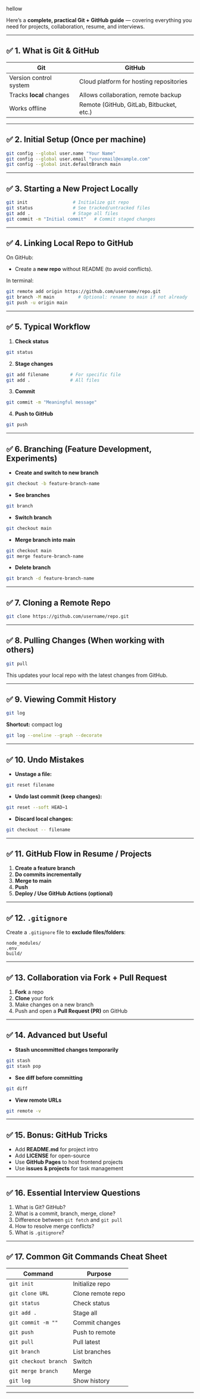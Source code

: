 hellow 

Here’s a **complete, practical Git + GitHub guide** — covering everything you need for projects, collaboration, resume, and interviews.

---

## ✅ **1. What is Git & GitHub**

| Git                      | GitHub                                   |
| ------------------------ | ---------------------------------------- |
| Version control system   | Cloud platform for hosting repositories  |
| Tracks **local** changes | Allows collaboration, remote backup      |
| Works offline            | Remote (GitHub, GitLab, Bitbucket, etc.) |

---

## ✅ **2. Initial Setup (Once per machine)**

```bash
git config --global user.name "Your Name"
git config --global user.email "youremail@example.com"
git config --global init.defaultBranch main
```

---

## ✅ **3. Starting a New Project Locally**

```bash
git init                 # Initialize git repo
git status               # See tracked/untracked files
git add .                # Stage all files
git commit -m "Initial commit"   # Commit staged changes
```

---

## ✅ **4. Linking Local Repo to GitHub**

On GitHub:

* Create a **new repo** without README (to avoid conflicts).

In terminal:

```bash
git remote add origin https://github.com/username/repo.git
git branch -M main         # Optional: rename to main if not already
git push -u origin main
```

---

## ✅ **5. Typical Workflow**

1. **Check status**

```bash
git status
```

2. **Stage changes**

```bash
git add filename        # For specific file
git add .               # All files
```

3. **Commit**

```bash
git commit -m "Meaningful message"
```

4. **Push to GitHub**

```bash
git push
```

---

## ✅ **6. Branching (Feature Development, Experiments)**

* **Create and switch to new branch**

```bash
git checkout -b feature-branch-name
```

* **See branches**

```bash
git branch
```

* **Switch branch**

```bash
git checkout main
```

* **Merge branch into main**

```bash
git checkout main
git merge feature-branch-name
```

* **Delete branch**

```bash
git branch -d feature-branch-name
```

---

## ✅ **7. Cloning a Remote Repo**

```bash
git clone https://github.com/username/repo.git
```

---

## ✅ **8. Pulling Changes (When working with others)**

```bash
git pull
```

This updates your local repo with the latest changes from GitHub.

---

## ✅ **9. Viewing Commit History**

```bash
git log
```

**Shortcut:** compact log

```bash
git log --oneline --graph --decorate
```

---

## ✅ **10. Undo Mistakes**

* **Unstage a file:**

```bash
git reset filename
```

* **Undo last commit (keep changes):**

```bash
git reset --soft HEAD~1
```

* **Discard local changes:**

```bash
git checkout -- filename
```

---

## ✅ **11. GitHub Flow in Resume / Projects**

1. **Create a feature branch**
2. **Do commits incrementally**
3. **Merge to main**
4. **Push**
5. **Deploy / Use GitHub Actions (optional)**

---

## ✅ **12. `.gitignore`**

Create a `.gitignore` file to **exclude files/folders**:

```
node_modules/
.env
build/
```

---

## ✅ **13. Collaboration via Fork + Pull Request**

1. **Fork** a repo
2. **Clone** your fork
3. Make changes on a new branch
4. Push and open a **Pull Request (PR)** on GitHub

---

## ✅ **14. Advanced but Useful**

* **Stash uncommitted changes temporarily**

```bash
git stash
git stash pop
```

* **See diff before committing**

```bash
git diff
```

* **View remote URLs**

```bash
git remote -v
```

---

## ✅ **15. Bonus: GitHub Tricks**

* Add **README.md** for project intro
* Add **LICENSE** for open-source
* Use **GitHub Pages** to host frontend projects
* Use **issues & projects** for task management

---

## ✅ **16. Essential Interview Questions**

1. What is Git? GitHub?
2. What is a commit, branch, merge, clone?
3. Difference between `git fetch` and `git pull`
4. How to resolve merge conflicts?
5. What is `.gitignore`?

---

## ✅ **17. Common Git Commands Cheat Sheet**

| Command               | Purpose           |
| --------------------- | ----------------- |
| `git init`            | Initialize repo   |
| `git clone URL`       | Clone remote repo |
| `git status`          | Check status      |
| `git add .`           | Stage all         |
| `git commit -m ""`    | Commit changes    |
| `git push`            | Push to remote    |
| `git pull`            | Pull latest       |
| `git branch`          | List branches     |
| `git checkout branch` | Switch            |
| `git merge branch`    | Merge             |
| `git log`             | Show history      |

---


